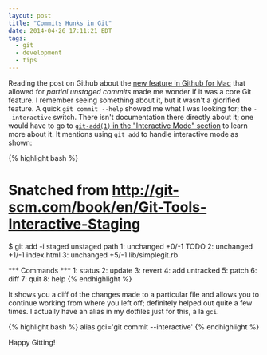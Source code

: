 ```yaml
---
layout: post
title: "Commits Hunks in Git"
date: 2014-04-26 17:11:21 EDT
tags:
  - git
  - development
  - tips
---
```


Reading the post on Github about the [new feature in Github for Mac][ghblgpst]
that allowed for *partial unstaged commits* made me wonder if it was a core Git
feature. I remember seeing something about it, but it wasn't a glorified
feature. A quick `git commit --help` showed me what I was looking for; the
`--interactive` switch. There isn't documentation there directly about it; one
would have to go to [`git-add(1)` in the "Interactive Mode" section][gitaddinm]
to learn more about it. It mentions using `git add` to handle interactive mode
as shown:

{% highlight bash %}
# Snatched from http://git-scm.com/book/en/Git-Tools-Interactive-Staging
$ git add -i
           staged     unstaged path
  1:    unchanged        +0/-1 TODO
  2:    unchanged        +1/-1 index.html
  3:    unchanged        +5/-1 lib/simplegit.rb

*** Commands ***
  1: status     2: update      3: revert     4: add untracked
  5: patch      6: diff        7: quit       8: help
{% endhighlight %}

It shows you a diff of the changes made to a particular file and allows you to
continue working from where you left off; definitely helped out quite a few
times. I actually have an alias in my dotfiles just for this, a là `gci`.

{% highlight bash %}
alias gci='git commit --interactive'
{% endhighlight %}

Happy Gitting!

[ghblgpst]: http://github.com/blog/1816-partial-commits-in-github-for-mac
[gitaddinm]: http://git-scm.com/book/en/Git-Tools-Interactive-Staging
